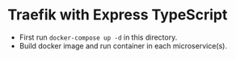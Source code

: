 # Traefik with Express TypeScript

- First run `docker-compose up -d` in this directory.
- Build docker image and run container in each microservice(s).

